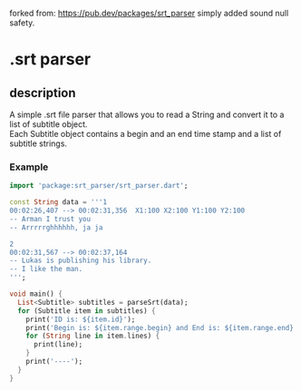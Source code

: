 forked from: https://pub.dev/packages/srt_parser
simply added sound null safety.

# .srt parser

## description
A simple .srt file parser that allows you to read a String and convert it to a list of subtitle object.  
Each Subtitle object contains a begin and an end time stamp and a list of subtitle strings. 

### Example 

```dart
import 'package:srt_parser/srt_parser.dart';

const String data = '''1
00:02:26,407 --> 00:02:31,356  X1:100 X2:100 Y1:100 Y2:100
-- Arman I trust you
-- Arrrrrghhhhhh, ja ja 

2
00:02:31,567 --> 00:02:37,164 
-- Lukas is publishing his library.
-- I like the man.
''';

void main() {
  List<Subtitle> subtitles = parseSrt(data);
  for (Subtitle item in subtitles) {
    print('ID is: ${item.id}');
    print('Begin is: ${item.range.begin} and End is: ${item.range.end}');
    for (String line in item.lines) {
      print(line);
    }
    print('----');
  }
}

```
